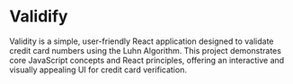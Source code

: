 # Validify
Validity is a simple, user-friendly React application designed to validate credit card numbers using the Luhn Algorithm. This project demonstrates core JavaScript concepts and React principles, offering an interactive and visually appealing UI for credit card verification.
